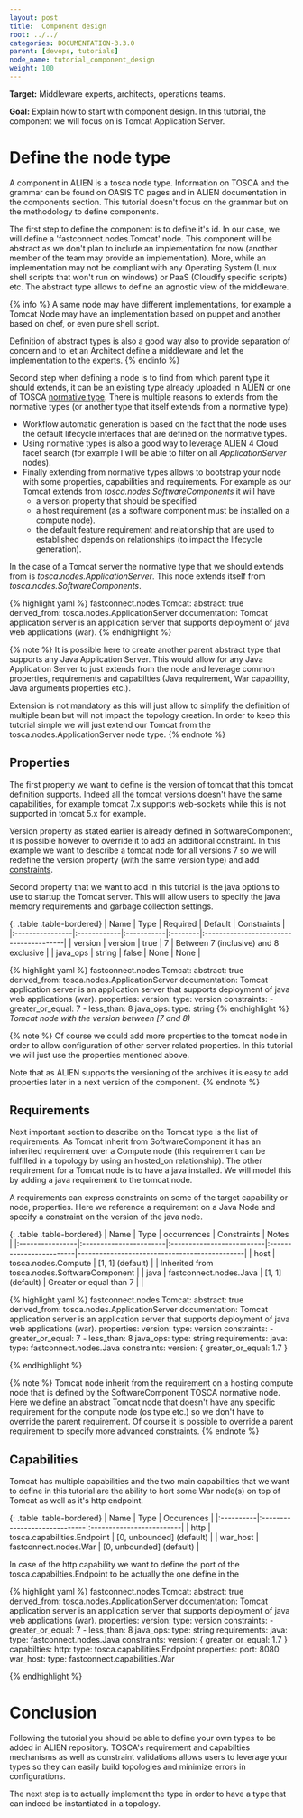 ```yaml
---
layout: post
title:  Component design
root: ../../
categories: DOCUMENTATION-3.3.0
parent: [devops, tutorials]
node_name: tutorial_component_design
weight: 100
---
```


**Target:** Middleware experts, architects, operations teams.

**Goal:** Explain how to start with component design. In this tutorial, the component we will focus on is Tomcat Application Server.

# Define the node type

A component in ALIEN is a tosca node type. Information on TOSCA and the grammar can be found on OASIS TC pages and in ALIEN documentation in the components section.
This tutorial doesn't focus on the grammar but on the methodology to define components.

The first step to define the component is to define it's id. In our case, we will define a 'fastconnect.nodes.Tomcat' node. This component will be abstract as we don't plan to include an implementation for now (another member of the team may provide an implementation). More, while an implementation may not be compliant with any Operating System (Linux shell scripts that won't run on windows) or PaaS (Cloudify specific scripts) etc. The abstract type allows to define an agnostic view of the middleware.

{% info %}
A same node may have different implementations, for example a Tomcat Node may have an implementation based on puppet and another based on chef, or even pure shell script.

Definition of abstract types is also a good way also to provide separation of concern and to let an Architect define a middleware and let the implementation to the experts.
{% endinfo %}

Second step when defining a node is to find from which parent type it should extends, it can be an existing type already uploaded in ALIEN or one of TOSCA [normative type](#/documentation/3.0.0/devops_guide/normative_types/tosca_concepts_types_normative_nodes.html). There is multiple reasons to extends from the normative types (or another type that itself extends from a normative type):

* Workflow automatic generation is based on the fact that the node uses the default lifecycle interfaces that are defined on the normative types.
* Using normative types is also a good way to leverage ALIEN 4 Cloud facet search (for example I will be able to filter on all _ApplicationServer_ nodes).
* Finally extending from normative types allows to bootstrap your node with some properties, capabilities and requirements. For example as our Tomcat extends from _tosca.nodes.SoftwareComponents_ it will have
    * a version property that should be specified
    * a host requirement (as a software component must be installed on a compute node).
    * the default feature requirement and relationship that are used to established depends on relationships (to impact the lifecycle generation).

In the case of a Tomcat server the normative type that we should extends from is _tosca.nodes.ApplicationServer_. This node extends itself from _tosca.nodes.SoftwareComponents_.

{% highlight yaml %}
fastconnect.nodes.Tomcat:
  abstract: true
  derived_from: tosca.nodes.ApplicationServer
  documentation: Tomcat application server is an application server that supports deployment of java web applications (war).
{% endhighlight %}

{% note %}
It is possible here to create another parent abstract type that supports any Java Application Server. This would allow for any Java Application Server to just extends from the node and leverage common properties, requirements and capabilties (Java requirement, War capability, Java arguments properties etc.).

Extension is not mandatory as this will just allow to simplify the definition of multiple bean but will not impact the topology creation. In order to keep this tutorial simple we will just extend our Tomcat from the tosca.nodes.ApplicationServer node type.
{% endnote %}

## Properties

The first property we want to define is the version of tomcat that this tomcat definition supports. Indeed all the tomcat versions doesn't have the same capabilities, for example tomcat 7.x supports web-sockets while this is not supported in tomcat 5.x for example.

Version property as stated earlier is already defined in SoftwareComponent, it is possible however to override it to add an additional constraint. In this example we want to describe a tomcat node for all versions 7 so we will redefine the version property (with the same version type) and add [constraints](#/documentation/3.0.0/devops_guide/tosca_grammar/constraints.html).

Second property that we want to add in this tutorial is the java options to use to startup the Tomcat server. This will allow users to specify the java memory requirements and garbage collection settings.

{: .table .table-bordered}
| Name            | Type        | Required   | Default | Constraints                            |
|:----------------|:------------|:-----------|:--------|:---------------------------------------|
| version         | version     | true       |  7      | Between 7 (inclusive) and 8 exclusive  |
| java_ops        | string      | false      |  None   | None                                   |

{% highlight yaml %}
fastconnect.nodes.Tomcat:
  abstract: true
  derived_from: tosca.nodes.ApplicationServer
  documentation: Tomcat application server is an application server that supports deployment of java web applications (war).
  properties:
    version:
      type: version
      constraints:
       - greater_or_equal: 7
       - less_than: 8
    java_ops:
      type: string
{% endhighlight %}
_Tomcat node with the version between [7 and 8)_

{% note %}
Of course we could add more properties to the tomcat node in order to allow configuration of other server related properties. In this tutorial we will just use the properties mentioned above.

Note that as ALIEN supports the versioning of the archives it is easy to add properties later in a next version of the component.
{% endnote %}

## Requirements

Next important section to describe on the Tomcat type is the list of requirements. As Tomcat inherit from SoftwareComponent it has an inherited requirement over a Compute node (this requirement can be fulfilled in a topology by using an hosted_on relationship).
The other requirement for a Tomcat node is to have a java installed. We will model this by adding a java requirement to the tomcat node.

A requirements can express constraints on some of the target capability or node, properties. Here we reference a requirement on a Java Node and specify a constraint on the version of the java node.

{: .table .table-bordered}
| Name            | Type                   | occurrences                | Constraints             | Notes                                        |
|:----------------|:-----------------------|:--------------------------|:------------------------|----------------------------------------------|
| host            | tosca.nodes.Compute    | [1, 1] (default)          |                         | Inherited from tosca.nodes.SoftwareComponent |
| java            | fastconnect.nodes.Java | [1, 1] (default)          | Greater or equal than 7 |                                              |

{% highlight yaml %}
fastconnect.nodes.Tomcat:
  abstract: true
  derived_from: tosca.nodes.ApplicationServer
  documentation: Tomcat application server is an application server that supports deployment of java web applications (war).
  properties:
    version:
      type: version
      constraints:
       - greater_or_equal: 7
       - less_than: 8
    java_ops:
      type: string
  requirements:
    java:
      type: fastconnect.nodes.Java
      constraints:
        version: { greater_or_equal: 1.7 }

{% endhighlight %}

{% note %}
Tomcat node inherit from the requirement on a hosting compute node that is defined by the SoftwareComponent TOSCA normative node. Here we define an abstract Tomcat node that doesn't have any specific requirement for the compute node (os type etc.) so we don't have to override the parent requirement. Of course it is possible to override a parent requirement to specify more advanced constraints.
{% endnote %}

## Capabilities

Tomcat has multiple capabilities and the two main capabilities that we want to define in this tutorial are the ability to hort some War node(s) on top of Tomcat as well as it's http endpoint.

{: .table .table-bordered}
| Name      | Type                         | Occurences               |
|:----------|:-----------------------------|:-------------------------|
| http      | tosca.capabilities.Endpoint  | [0, unbounded] (default) |
| war_host  | fastconnect.nodes.War        | [0, unbounded] (default) |

In case of the http capability we want to define the port of the tosca.capabilties.Endpoint to be actually the one define in the

{% highlight yaml %}
fastconnect.nodes.Tomcat:
  abstract: true
  derived_from: tosca.nodes.ApplicationServer
  documentation: Tomcat application server is an application server that supports deployment of java web applications (war).
  properties:
    version:
      type: version
      constraints:
       - greater_or_equal: 7
       - less_than: 8
    java_ops:
      type: string
  requirements:
    java:
      type: fastconnect.nodes.Java
      constraints:
        version: { greater_or_equal: 1.7 }
  capabilties:
    http:
      type: tosca.capabilities.Endpoint
      properties:
        port: 8080
    war_host:
      type: fastconnect.capabilities.War

{% endhighlight %}

# Conclusion

Following the tutorial you should be able to define your own types to be added in ALIEN repository. TOSCA's requirement and capabilties mechanisms as well as constraint validations allows users to leverage your types so they can easily build topologies and minimize errors in configurations.

The next step is to actually implement the type in order to have a type that can indeed be instantiated in a topology.
